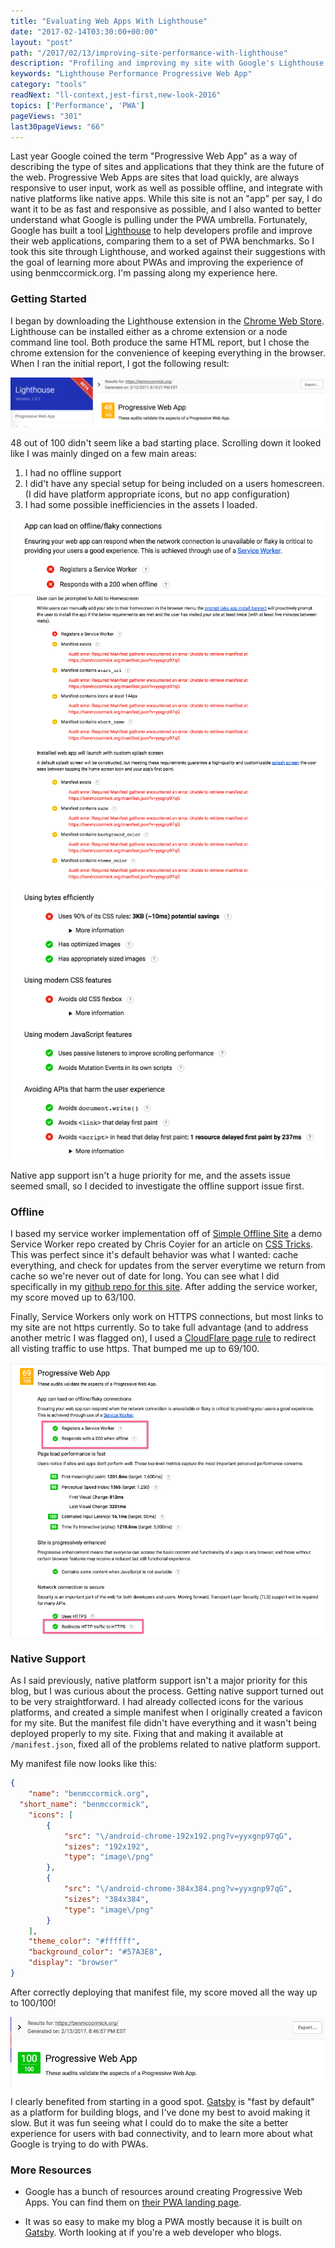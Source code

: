 ```yaml
---
title: "Evaluating Web Apps With Lighthouse"
date: "2017-02-14T03:30:00+00:00"
layout: "post"
path: "/2017/02/13/improving-site-performance-with-lighthouse"
description: "Profiling and improving my site with Google's Lighthouse tool"
keywords: "Lighthouse Performance Progressive Web App"
category: "tools"
readNext: "ll-context,jest-first,new-look-2016"
topics: ['Performance', 'PWA']
pageViews: "301"
last30pageViews: "66"
---
```


Last year Google coined the term "Progressive Web App" as a way of describing the type of sites and applications that they think are the future of the web.  Progressive Web Apps are sites that load quickly, are always responsive to user input, work as well as possible offline, and integrate with native platforms like native apps.  While this site is not an "app" per say, I do want it to be as fast and responsive as possible, and I also wanted to better understand what Google is pulling under the PWA umbrella.  Fortunately, Google has built a tool [Lighthouse](https://developers.google.com/web/tools/lighthouse/) to help developers profile and improve their web applications, comparing them to a set of PWA benchmarks.  So I took this site through Lighthouse, and worked against their suggestions with the goal of learning more about PWAs and improving the experience of using benmccormick.org.  I'm passing along my experience here.


### Getting Started

I began by downloading the Lighthouse extension in the [Chrome Web Store](https://chrome.google.com/webstore/detail/lighthouse/blipmdconlkpinefehnmjammfjpmpbjk).  Lighthouse can be installed either as a chrome extension or a node command line tool.  Both produce the same HTML report, but I chose the chrome extension for the convenience of keeping everything in the browser.  When I ran the initial report, I got the following result:

<img alt="first score: 48/100" src="first_report_summary.png" class="full-width bordered-img">

48 out of 100 didn't seem like a bad starting place.  Scrolling down it looked like I was mainly dinged on a few main areas:

1. I had no offline support
2. I did't have any special setup for being included on a users homescreen. (I did have platform appropriate icons, but no app configuration)
3. I had some possible inefficiencies in the assets I loaded.

<img alt="offline issues" src="first_report_offline.png" class="full-width bordered-img">

<img alt="native issues" src="first_report_native.png" class="full-width bordered-img">

<img alt="asset issues" src="first_report_assets.png" class="full-width bordered-img">

Native app support isn't a huge priority for me, and the assets issue seemed small, so I decided to investigate the offline support issue first.

### Offline

I based my service worker implementation off of [Simple Offline Site](https://github.com/chriscoyier/Simple-Offline-Site) a demo Service Worker repo created by Chris Coyier for an article on [CSS Tricks](https://css-tricks.com/serviceworker-for-offline/).  This was perfect since it's default behavior was what I wanted: cache everything, and check for updates from the server everytime we return from cache so we're never out of date for long.  You can see what I did specifically in my [github repo for this site](https://github.com/benmccormick/benmccormickorg/blob/master/pages/sw.es6). After adding the service worker, my score moved up to 63/100.

Finally, Service Workers only work on HTTPS connections, but most links to my site are not https currently. So to take full advantage (and to address another metric I was flagged on), I used a [CloudFlare page rule](https://support.cloudflare.com/hc/en-us/articles/200170536-How-do-I-redirect-all-visitors-to-HTTPS-SSL-) to redirect all visting traffic to use https.  That bumped me up to 69/100.


<img alt="asset issues" src="second_report_offline.png" class="full-width bordered-img">

### Native Support

As I said previously, native platform support isn't a major priority for this blog, but I was curious about the process.  Getting native support turned out to be very straightforward.  I had already collected icons for the various platforms, and created a simple manifest when I originally created a favicon for my site.  But the manifest file didn't have everything and it wasn't being deployed properly to my site.  Fixing that and making it available at `/manifest.json`, fixed all of the problems related to native platform support.

My manifest file now looks like this:

```json
{
	"name": "benmccormick.org",
  "short_name": "benmccormick",
	"icons": [
		{
			"src": "\/android-chrome-192x192.png?v=yyxgnp97qG",
			"sizes": "192x192",
			"type": "image\/png"
		},
		{
			"src": "\/android-chrome-384x384.png?v=yyxgnp97qG",
			"sizes": "384x384",
			"type": "image\/png"
		}
	],
	"theme_color": "#ffffff",
	"background_color": "#57A3E8",
	"display": "browser"
}
```

After correctly deploying that manifest file, my score moved all the way up to 100/100!

<img alt="asset issues" src="third_report_native.png" class="full-width bordered-img">

I clearly benefited from starting in a good spot.  [Gatsby](https://github.com/gatsbyjs/gatsby) is "fast by default" as a platform for building blogs, and I've done my best to avoid making it slow.  But it was fun seeing what I could do to make the site a better experience for users with bad connectivity, and to learn more about what Google is trying to do with PWAs.


### More Resources

- Google has a bunch of resources around creating Progressive Web Apps.  You can find them on [their PWA landing page](https://developers.google.com/web/progressive-web-apps/).

- It was so easy to make my blog a PWA mostly because it is built on [Gatsby](https://github.com/gatsbyjs/gatsby). Worth looking at if you're a web developer who blogs.

